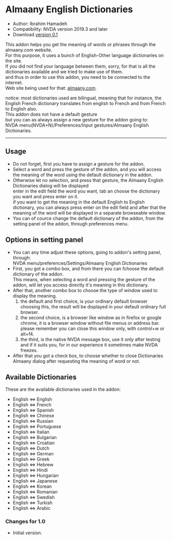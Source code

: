 # Almaany English Dictionaries #

*	Author: Ibrahim Hamadeh
*	Compatibility: NVDA version 2019.3 and later
*	Download [version 0.1][1]

This addon helps you get the meaning of words or phrases through the almaany.com website.  
For this purpose, it uses a bunch of English-Other language dictionaries on the site.  
If you did not find your language between them, sorry, for that is all the dictionaries available and we tried to make use of them.  
and thus in order to use this addon, you need to be connected to the internet.  
Web site being used for that:
[almaany.com](https://www.almaany.com/en/dict/).

notice: most dictionaries used are bilingual, meaning that for instance, the English French dictionary translates from english to French and from French to English also.  
This addon does not have a default gesture  
but you can as always assign a new gesture for the addon going to:  
NVDA menu(NVDA+N)/Preferences/Input gestures/Almaany English Dictionaries.

***

## Usage

*	Do not forget, first you have to assign a gesture for the addon.
*	Select a word and press the gesture of the addon, and you will access the meaning of the word using the default dictionary in the addon.
*	Otherwise let no selection, and press that gesture, the Almaany English Dictionaries dialog will be displayed  
enter in the edit field the word you want, tab an choose the dictionary you want and press enter on it.  
if you want to get the meaning in the default English to English dictionary, you can always press enter on the edit field and after that the meaning of the word will be displayed in a separate browseable window.  
*	You can of cource change the default dictionary of the addon, from the setting panel of the addon, through preferences menu.  

## Options in setting panel ##

*	You can any time adjust these options, going to addon's setting panel, through:  
NVDA menu/preferences/Settings/Almaany English Dictionaries  
*	First, you got a combo box, and from there you can fchoose the default dictionary of the addon.  
This means, when selecting a word and pressing the gesture of the addon, will let you access directly it's meaning in this dictionary.  
*	After that, another combo box to choose the type of window used to display the meaning.  
	1.	the default and first choice, is your ordinary default browser  
choosing this, the result will be displayed in your default ordinary full browser.  
	2.	the  second choice, is a browser like window as in firefox or google chrome, it is a browser window without file menus or address bar.  
please remember you can close this window only, with control+w or alt+f4.  
	3.	the third, is the native NVDA message box, use it only after testing and if it suits you, for in our experience it sometimes make NVDA freezes.  
*	After that you got a check box, to choose whether to close Dictionaries Almaany dialog after requesting the meaning of word or not.  
 
## Available Dictionaries ##
 
 These are the available dictionaries used in the addon:
 
 *	English ⇔ English
*	English ⇔ French
*	English ⇔ Spanish
*	English ⇔ Chinese
*	English ⇔ Russian
*	English ⇔ Portuguese
*	English ⇔ Italian
*	English ⇔ Bulgarian
*	English ⇔ Croatian
*	English ⇔ Dutch
*	English ⇔ German
*	English ⇔ Greek
*	English ⇔ Hebrew
*	English ⇔ Hindi
*	English ⇔ Hungarian
*	English ⇔ Japanese
*	English ⇔ Korean
*	English ⇔ Romanian
*	English ⇔ Swedish
*	English ⇔ Turkish
*	English ⇔ Arabic

### Changes for 1.0 ###

*	Initial version.

[1]: https://github.com/ibrahim-s/almaanyEnglishDictionaries/releases/download/0.1/almaanyEnglishDictionaries-0.1.nvda-addon
